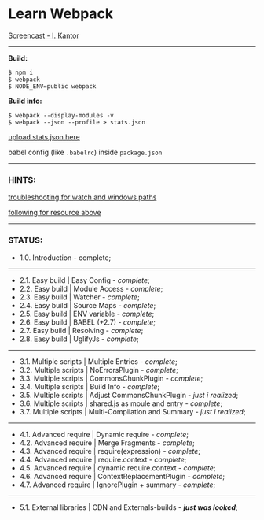 # Learn Webpack

[Screencast - I. Kantor](https://www.youtube.com/playlist?list=PLDyvV36pndZHfBThhg4Z0822EEG9VGenn)




***
**Build:**
```
$ npm i
$ webpack
$ NODE_ENV=public webpack
```

**Build info:**
```
$ webpack --display-modules -v
$ webpack --json --profile > stats.json
```

[upload stats.json here](https://webpack.github.io/analyse/)

babel config (like `.babelrc`) inside `package.json`




***
### HINTS:

[troubleshooting for watch and windows paths](https://webpack.github.io/docs/troubleshooting.html#windows-paths)

[following for resource above](https://webpack.github.io/docs/configuration.html#resolve-root)




***
### STATUS:

+ 1.0. Introduction - complete;

***
+ 2.1. Easy build | Easy Config   - *complete*;
+ 2.2. Easy build | Module Access - *complete*;
+ 2.3. Easy build | Watcher       - *complete*;
+ 2.4. Easy build | Source Maps   - *complete*;
+ 2.5. Easy build | ENV variable  - *complete*;
+ 2.6. Easy build | BABEL (+2.7)  - *complete*;
+ 2.7. Easy build | Resolving     - *complete*;
+ 2.8. Easy build | UglifyJs      - *complete*;

***
+ 3.1. Multiple scripts | Multiple Entries              - *complete*;
+ 3.2. Multiple scripts | NoErrorsPlugin                - *complete*;
+ 3.3. Multiple scripts | CommonsChunkPlugin            - *complete*;
+ 3.4. Multiple scripts | Build Info                    - *complete*;
+ 3.5. Multiple scripts | Adjust CommonsChunkPlugin     - *just i realized*;
+ 3.6. Multiple scripts | shared.js as moule and entry  - *complete*;
+ 3.7. Multiple scripts | Multi-Compilation and Summary - *just i realized*;

***
+ 4.1. Advanced require | Dynamic require          - *complete*;
+ 4.2. Advanced require | Merge Fragments          - *complete*;
+ 4.3. Advanced require | require(expression)      - *complete*;
+ 4.4. Advanced require | require.context          - *complete*;
+ 4.5. Advanced require | dynamic require.context  - *complete*;
+ 4.6. Advanced require | ContextReplacementPlugin - *complete*;
+ 4.7. Advanced require | IgnorePlugin + summary   - *complete*;

***
+ 5.1. External libraries | CDN and Externals-builds - ***just was looked***;




